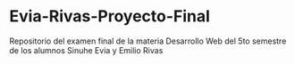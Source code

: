 # Evia-Rivas-Proyecto-Final
Repositorio del examen final de la materia Desarrollo Web del 5to semestre de los alumnos Sinuhe Evia y Emilio Rivas
